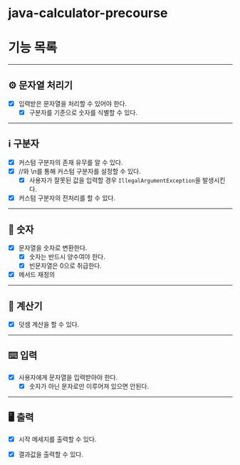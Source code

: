 # java-calculator-precourse

# 기능 목록

---

## ⚙️ 문자열 처리기

- [x] 입력받은 문자열을 처리할 수 있어야 한다.
    - [x] 구분자를 기준으로 숫자를 식별할 수 있다.

---

## ℹ️ 구분자

- [x] 커스텀 구분자의 존재 유무를 알 수 있다.
- [x] //와 \n를 통해 커스텀 구분자를 설정할 수 있다.
    - [x] 사용자가 잘못된 값을 입력할 경우 `IllegalArgumentException`을 발생시킨다.
- [x] 커스텀 구분자의 전처리를 할 수 있다.

---

## 🔢 숫자

- [x] 문자열을 숫자로 변환한다.
    - [x] 숫자는 반드시 양수여야 한다.
    - [x] 빈문자열은 0으로 취급한다.
- [x] 메서드 재정의

---

## 🧮 계산기

- [x] 덧셈 계산을 할 수 있다.

---

## ⌨️ 입력

- [x] 사용자에게 문자열을 입력받아야 한다.
    - [x] 숫자가 아닌 문자로만 이루어져 있으면 안된다.

---

## 🖥️ 출력

- [x] 시작 메세지를 출력할 수 있다.
- [x] 결과값을 출력할 수 있다.

